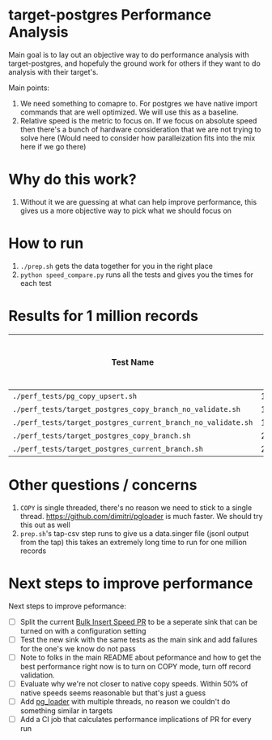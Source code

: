 # target-postgres Performance Analysis

Main goal is to lay out an objective way to do performance analysis with target-postgres, and hopefuly the ground work for others if they want to do analysis with their target's.

Main points:
1. We need something to comapre to. For postgres we have native import commands that are well optimized. We will use this as a baseline.
1. Relative speed is the metric to focus on. If we focus on absolute speed then there's a bunch of hardware consideration that we are not trying to solve here (Would need to consider how paralleization fits into the mix here if we go there)

# Why do this work?
1. Without it we are guessing at what can help improve performance, this gives us a more objective way to pick what we should focus on

# How to run
1. `./prep.sh` gets the data together for you in the right place
2. `python speed_compare.py` runs all the tests and gives you the times for each test

# Results for 1 million records
| **Test Name**                                               | **Total Run Time (s)** | **x Slower Than Native Copy** |
|-------------------------------------------------------------|------------------------|-------------------------------|
| `./perf_tests/pg_copy_upsert.sh`                            | 13.64                  | 1.0000                        |
| `./perf_tests/target_postgres_copy_branch_no_validate.sh`   | 100.50                 | 7.3697                        |
| `./perf_tests/target_postgres_current_branch_no_validate.sh`| 141.48                 | 10.3749                       |
| `./perf_tests/target_postgres_copy_branch.sh`               | 265.53                 | 19.4719                       |
| `./perf_tests/target_postgres_current_branch.sh`            | 298.37                 | 21.8799                       |

# Other questions / concerns
1. `COPY` is single threaded, there's no reason we need to stick to a single thread. https://github.com/dimitri/pgloader is much faster. We should try this out as well
1. `prep.sh`'s tap-csv step runs to give us a data.singer file (jsonl output from the tap) this takes an extremely long time to run for one million records

# Next steps to improve performance
Next steps to improve peformance:
- [ ] Split the current [Bulk Insert Speed PR](https://github.com/MeltanoLabs/target-postgres/pull/370) to be a seperate sink that can be turned on with a configuration setting
- [ ] Test the new sink with the same tests as the main sink and add failures for the one's we know do not pass
- [ ] Note to folks in the main README about peformance and how to get the best performance right now is to turn on COPY mode, turn off record validation.
- [ ] Evaluate why we're not closer to native copy speeds. Within 50% of native speeds seems reasonable but that's just a guess
- [ ] Add [pg_loader](https://github.com/dimitri/pgloader) with multiple threads, no reason we couldn't do something similar in targets
- [ ] Add a CI job that calculates performance implications of PR for every run
